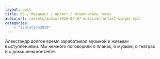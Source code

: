 ```yaml
---
layout: post
title: 05 / Музыкант / Артист / Исполнитель песен
audio_url: /assets/audio/2020-04-07-musician-artist-singer.mp3
categories: 
    - "isolation2020"
---
```

Алекстандр долгое время зарабатывал музыкой и живыми выступлениями. Мы немного поговорили о планах, о музыке, о театрах и о домашнем контенте.
